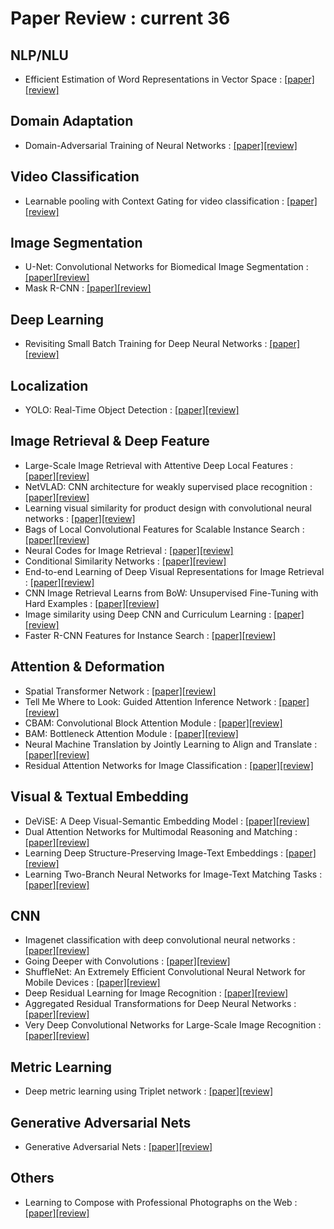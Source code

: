 # Paper Review : current 36

## NLP/NLU
* Efficient Estimation of Word Representations in Vector Space  : [[paper]](https://arxiv.org/abs/1301.3781)[[review]](https://github.com/chullhwan-song/Reading-Paper/issues/36)

## Domain Adaptation
* Domain-Adversarial Training of Neural Networks : [[paper]](https://arxiv.org/abs/1505.07818)[[review]](https://github.com/chullhwan-song/Reading-Paper/issues/31)

## Video Classification
* Learnable pooling with Context Gating for video classification : [[paper]](https://arxiv.org/abs/1706.06905)[[review]](https://github.com/chullhwan-song/Reading-Paper/issues/30)

## Image Segmentation
* U-Net: Convolutional Networks for Biomedical Image Segmentation : [[paper]](https://arxiv.org/abs/1505.04597)[[review]](https://github.com/chullhwan-song/Reading-Paper/issues/20)
* Mask R-CNN : [[paper]](https://arxiv.org/abs/1703.06870)[[review]](https://github.com/chullhwan-song/Reading-Paper/issues/22)

## Deep Learning
* Revisiting Small Batch Training for Deep Neural Networks : [[paper]](https://arxiv.org/abs/1804.07612)[[review]](https://github.com/chullhwan-song/Reading-Paper/issues/12)

## Localization
* YOLO: Real-Time Object Detection : [[paper]](https://arxiv.org/abs/1506.02640)[[review]](https://github.com/chullhwan-song/Reading-Paper/issues/5)

## Image Retrieval & Deep Feature
* Large-Scale Image Retrieval with Attentive Deep Local Features : [[paper]](https://arxiv.org/abs/1612.06321)[[review]](https://github.com/chullhwan-song/Reading-Paper/issues/4)
* NetVLAD: CNN architecture for weakly supervised place recognition : [[paper]](https://arxiv.org/abs/1511.07247)[[review]](https://github.com/chullhwan-song/Reading-Paper/issues/3)
* Learning visual similarity for product design with convolutional neural networks : [[paper]](https://www.cs.cornell.edu/~kb/publications/SIG15ProductNet.pdf)[[review]](https://github.com/chullhwan-song/Reading-Paper/issues/7) 
* Bags of Local Convolutional Features for Scalable Instance Search  : [[paper]](https://arxiv.org/abs/1604.04653)[[review]](https://github.com/chullhwan-song/Reading-Paper/issues/9) 
* Neural Codes for Image Retrieval : [[paper]](https://arxiv.org/abs/1404.1777)[[review]](https://github.com/chullhwan-song/Reading-Paper/issues/14) 
* Conditional Similarity Networks : [[paper]](https://arxiv.org/abs/1603.07810)[[review]](https://github.com/chullhwan-song/Reading-Paper/issues/15)
* End-to-end Learning of Deep Visual Representations for Image Retrieval : [[paper]](https://arxiv.org/abs/1610.07940)[[review]](https://github.com/chullhwan-song/Reading-Paper/issues/17)
* CNN Image Retrieval Learns from BoW: Unsupervised Fine-Tuning with Hard Examples : [[paper]](https://arxiv.org/abs/1604.02426)[[review]](https://github.com/chullhwan-song/Reading-Paper/issues/19)
* Image similarity using Deep CNN and Curriculum Learning : [[paper]](https://arxiv.org/abs/1709.08761)[[review]](https://github.com/chullhwan-song/Reading-Paper/issues/29)
* Faster R-CNN Features for Instance Search : [[paper]](http://arxiv.org/abs/1604.08893)[[review]](https://github.com/chullhwan-song/Reading-Paper/issues/37)

## Attention & Deformation
* Spatial Transformer Network : [[paper]](https://arxiv.org/abs/1506.02025)[[review]](https://github.com/chullhwan-song/Reading-Paper/issues/2)
* Tell Me Where to Look: Guided Attention Inference Network : [[paper]](https://arxiv.org/abs/1802.10171)[[review]](https://github.com/chullhwan-song/Reading-Paper/issues/11)
* CBAM: Convolutional Block Attention Module : [[paper]](https://arxiv.org/abs/1807.06521)[[review]](https://github.com/chullhwan-song/Reading-Paper/issues/24)
* BAM: Bottleneck Attention Module : [[paper]](https://arxiv.org/abs/1807.06514)[[review]](https://github.com/chullhwan-song/Reading-Paper/issues/32)
* Neural Machine Translation by Jointly Learning to Align and Translate : [[paper]](https://arxiv.org/abs/1409.0473)[[review]](https://github.com/chullhwan-song/Reading-Paper/issues/32)
* Residual Attention Networks for Image Classification : [[paper]](https://arxiv.org/abs/1704.06904)[[review]](https://github.com/chullhwan-song/Reading-Paper/issues/35)

## Visual & Textual Embedding
* DeViSE: A Deep Visual-Semantic Embedding Model : [[paper]](https://research.google.com/pubs/pub41869.html)[[review]](https://github.com/chullhwan-song/Reading-Paper/issues/1)
* Dual Attention Networks for Multimodal Reasoning and Matching : [[paper]](https://www.google.co.kr/url?sa=t&rct=j&q=&esrc=s&source=web&cd=2&ved=0ahUKEwiOl5Pj19LUAhVKvLwKHVpoDdcQFggvMAE&url=https%3A%2F%2Farxiv.org%2Fpdf%2F1611.00471&usg=AFQjCNEkNnTcTYyq7AI9uFuQKDHom0ai1w)[[review]](https://github.com/chullhwan-song/Reading-Paper/issues/21)
* Learning Deep Structure-Preserving Image-Text Embeddings : [[paper]](https://arxiv.org/abs/1511.06078)[[review]](https://github.com/chullhwan-song/Reading-Paper/issues/26)
* Learning Two-Branch Neural Networks for Image-Text Matching Tasks : [[paper]](https://arxiv.org/abs/1704.03470)[[review]](https://github.com/chullhwan-song/Reading-Paper/issues/34)

## CNN
* Imagenet classification with deep convolutional neural networks : [[paper]](https://papers.nips.cc/paper/4824-imagenet-classification-with-deep-convolutional-neural-networks.pdf)[[review]](https://github.com/chullhwan-song/Reading-Paper/issues/6)
* Going Deeper with Convolutions  : [[paper]](https://arxiv.org/abs/1409.4842)[[review]](https://github.com/chullhwan-song/Reading-Paper/issues/13)
* ShuffleNet: An Extremely Efficient Convolutional Neural Network for Mobile Devices : [[paper]](https://arxiv.org/abs/1707.01083)[[review]](https://github.com/chullhwan-song/Reading-Paper/issues/18)
* Deep Residual Learning for Image Recognition : [[paper]](https://arxiv.org/abs/1512.03385%5C)[[review]](https://github.com/chullhwan-song/Reading-Paper/issues/23)
* Aggregated Residual Transformations for Deep Neural Networks : [[paper]](https://github.com/facebookresearch/ResNeXt)[[review]](https://github.com/chullhwan-song/Reading-Paper/issues/28)
* Very Deep Convolutional Networks for Large-Scale Image Recognition : [[paper]](https://arxiv.org/abs/1409.1556)[[review]](https://github.com/chullhwan-song/Reading-Paper/issues/33)

## Metric Learning
* Deep metric learning using Triplet network : [[paper]](https://arxiv.org/abs/1412.6622)[[review]](https://github.com/chullhwan-song/Reading-Paper/issues/16)

## Generative Adversarial Nets
* Generative Adversarial Nets : [[paper]](https://arxiv.org/abs/1406.2661)[[review]](https://github.com/chullhwan-song/Reading-Paper/issues/8)

## Others
* Learning to Compose with Professional Photographs on the Web : [[paper]](https://arxiv.org/abs/1702.00503)[[review]](https://github.com/chullhwan-song/Reading-Paper/issues/10)
